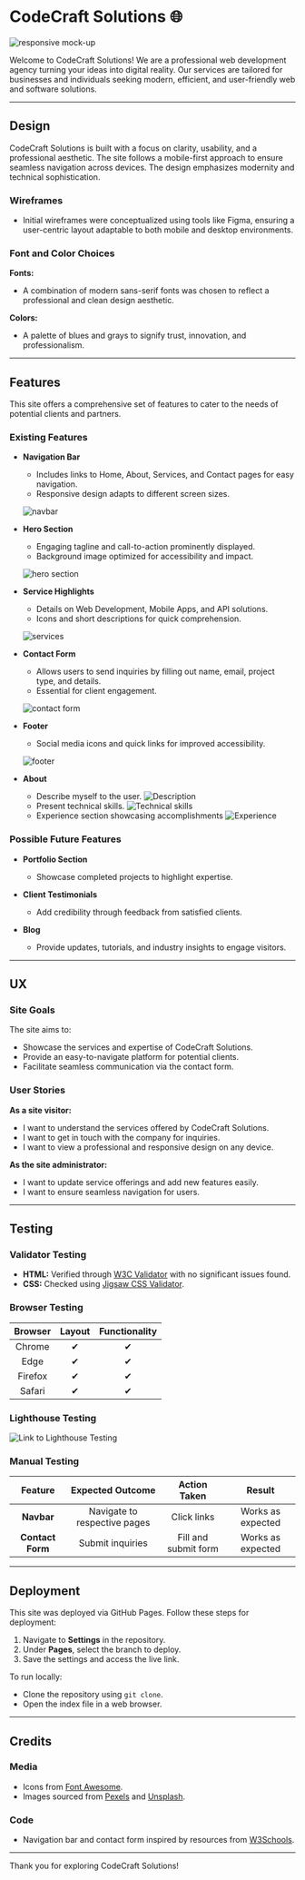 # CodeCraft Solutions 🌐

![responsive mock-up](https://ahmedadam1998.github.io/Milestone-Project-1/img/logo-img.png)


Welcome to CodeCraft Solutions! We are a professional web development agency turning your ideas into digital reality. Our services are tailored for businesses and individuals seeking modern, efficient, and user-friendly web and software solutions.



---

## Design

CodeCraft Solutions is built with a focus on clarity, usability, and a professional aesthetic. The site follows a mobile-first approach to ensure seamless navigation across devices. The design emphasizes modernity and technical sophistication.

### Wireframes
- Initial wireframes were conceptualized using tools like Figma, ensuring a user-centric layout adaptable to both mobile and desktop environments.

### Font and Color Choices
**Fonts:**
- A combination of modern sans-serif fonts was chosen to reflect a professional and clean design aesthetic.

**Colors:**
- A palette of blues and grays to signify trust, innovation, and professionalism.

---

## Features

This site offers a comprehensive set of features to cater to the needs of potential clients and partners.

### Existing Features

- **Navigation Bar**
    - Includes links to Home, About, Services, and Contact pages for easy navigation.
    - Responsive design adapts to different screen sizes.

   ![navbar](https://ahmedadam1998.github.io/Milestone-Project-1/img/navbar-img.png)


- **Hero Section**
    - Engaging tagline and call-to-action prominently displayed.
    - Background image optimized for accessibility and impact.

    ![hero section](https://ahmedadam1998.github.io/Milestone-Project-1/img/hero-banner-img.png)


- **Service Highlights**
    - Details on Web Development, Mobile Apps, and API solutions.
    - Icons and short descriptions for quick comprehension.

    ![services](https://ahmedadam1998.github.io/Milestone-Project-1/img/services-img.png)


- **Contact Form**
    - Allows users to send inquiries by filling out name, email, project type, and details.
    - Essential for client engagement.

    ![contact form](https://ahmedadam1998.github.io/Milestone-Project-1/img/contact-img.png)

- **Footer**
    - Social media icons and quick links for improved accessibility.

    ![footer](https://ahmedadam1998.github.io/Milestone-Project-1/img/footer-img.png)

- **About**
    - Describe myself to the user.
    ![Description](https://ahmedadam1998.github.io/Milestone-Project-1/img/description-img.png)
    - Present technical skills.
    ![Technical skills](https://ahmedadam1998.github.io/Milestone-Project-1/img/technical-img.png)
    - Experience section showcasing accomplishments
    ![Experience](https://ahmedadam1998.github.io/Milestone-Project-1/img/experience-img.png)
    

### Possible Future Features
- **Portfolio Section**
    - Showcase completed projects to highlight expertise.

- **Client Testimonials**
    - Add credibility through feedback from satisfied clients.

- **Blog**
    - Provide updates, tutorials, and industry insights to engage visitors.

---

## UX

### Site Goals
The site aims to:
- Showcase the services and expertise of CodeCraft Solutions.
- Provide an easy-to-navigate platform for potential clients.
- Facilitate seamless communication via the contact form.

### User Stories
**As a site visitor:**
- I want to understand the services offered by CodeCraft Solutions.
- I want to get in touch with the company for inquiries.
- I want to view a professional and responsive design on any device.

**As the site administrator:**
- I want to update service offerings and add new features easily.
- I want to ensure seamless navigation for users.

---

## Testing

### Validator Testing
- **HTML:** Verified through [W3C Validator](https://validator.w3.org/) with no significant issues found.
- **CSS:** Checked using [Jigsaw CSS Validator](https://jigsaw.w3.org/css-validator/).

### Browser Testing
| Browser     | Layout      | Functionality |
| :---------: | :----------:| :-----------: |
| Chrome      | ✔           | ✔             |
| Edge        | ✔           | ✔             |
| Firefox     | ✔           | ✔             |
| Safari      | ✔           | ✔             |

### Lighthouse Testing
![Link to Lighthouse Testing](https://pagespeed.web.dev/analysis/https-ahmedadam1998-github-io-Milestone-Project-1/npb003896o?hl=en-GB&form_factor=mobile)

### Manual Testing
| Feature     | Expected Outcome         | Action Taken       | Result             |
| :---------: | :-----------------------:| :----------------: | :----------------: |
| **Navbar**  | Navigate to respective pages | Click links       | Works as expected |
| **Contact Form** | Submit inquiries        | Fill and submit form | Works as expected |

---

## Deployment

This site was deployed via GitHub Pages. Follow these steps for deployment:
1. Navigate to **Settings** in the repository.
2. Under **Pages**, select the branch to deploy.
3. Save the settings and access the live link.

To run locally:
- Clone the repository using `git clone`.
- Open the index file in a web browser.

---

## Credits

### Media
- Icons from [Font Awesome](https://fontawesome.com/).
- Images sourced from [Pexels](https://www.pexels.com/) and [Unsplash](https://unsplash.com/).

### Code
- Navigation bar and contact form inspired by resources from [W3Schools](https://www.w3schools.com/).

---

Thank you for exploring CodeCraft Solutions!

